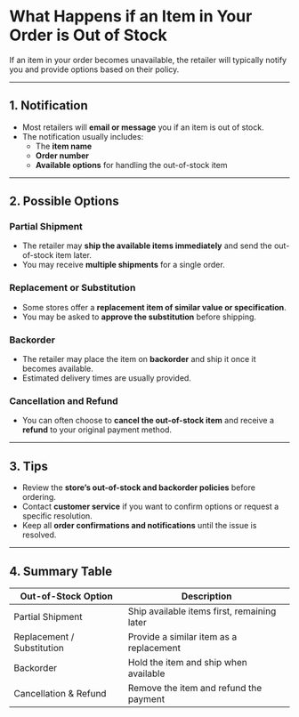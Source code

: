 # What Happens if an Item in Your Order is Out of Stock

If an item in your order becomes unavailable, the retailer will typically notify you and provide options based on their policy.

---

## 1. Notification

- Most retailers will **email or message** you if an item is out of stock.
- The notification usually includes:
  - The **item name**
  - **Order number**
  - **Available options** for handling the out-of-stock item

---

## 2. Possible Options

### **Partial Shipment**

- The retailer may **ship the available items immediately** and send the out-of-stock item later.
- You may receive **multiple shipments** for a single order.

### **Replacement or Substitution**

- Some stores offer a **replacement item of similar value or specification**.
- You may be asked to **approve the substitution** before shipping.

### **Backorder**

- The retailer may place the item on **backorder** and ship it once it becomes available.
- Estimated delivery times are usually provided.

### **Cancellation and Refund**

- You can often choose to **cancel the out-of-stock item** and receive a **refund** to your original payment method.

---

## 3. Tips

- Review the **store’s out-of-stock and backorder policies** before ordering.
- Contact **customer service** if you want to confirm options or request a specific resolution.
- Keep all **order confirmations and notifications** until the issue is resolved.

---

## 4. Summary Table

| Out-of-Stock Option        | Description                                 |
| -------------------------- | ------------------------------------------- |
| Partial Shipment           | Ship available items first, remaining later |
| Replacement / Substitution | Provide a similar item as a replacement     |
| Backorder                  | Hold the item and ship when available       |
| Cancellation & Refund      | Remove the item and refund the payment      |
